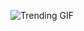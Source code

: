 
<!-- GIF_SECTION -->
![Trending GIF](https://media2.giphy.com/media/v1.Y2lkPThiYjIxNzcyOGNtdzdnc2IzZXIydjUzMWczNzh3MDMzcHg5a3ZpMDVrbWo2azNkNCZlcD12MV9naWZzX3NlYXJjaCZjdD1n/78XCFBGOlS6keY1Bil/giphy.gif)
<!-- END_GIF_SECTION -->
